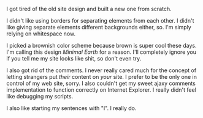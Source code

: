 I got tired of the old site design and built a new one from scratch.

I didn't like using borders for separating elements from each other. I didn't like giving separate elements different backgrounds either, so. I'm simply relying on whitespace now.

I picked a brownish color scheme because brown is super cool these days. I'm calling this design _Minimal Earth_ for a reason. I'll completely ignore you if you tell me my site looks like shit, so don't even try.

I also got rid of the comments. I never really cared much for the concept of letting strangers put _their_ content on _your_ site. I prefer to be the only one in control of my web site, sorry. I also couldn't get my sweet ajaxy comments implementation to function correctly on Internet Explorer. I really didn't feel like debugging my scripts.

I also like starting my sentences with "I". I really do.
